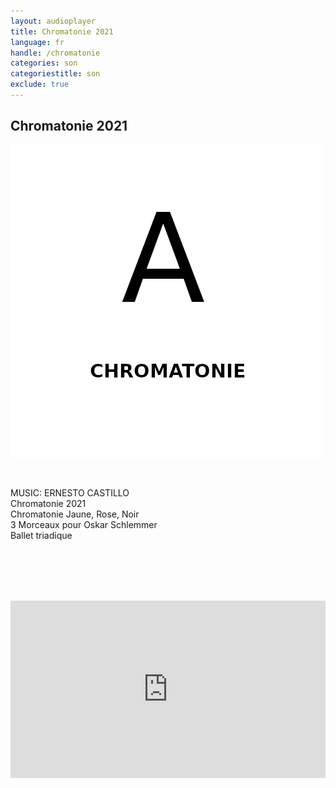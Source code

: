 ```yaml
---
layout: audioplayer
title: Chromatonie 2021
language: fr
handle: /chromatonie
categories: son
categoriestitle: son
exclude: true
---
```

## Chromatonie 2021  
<a href="/fr/chromatonie" title="Chromatonie 2021"><a rel="lightbox" data-lightbox="example-1" href="/images/Chromatonie.jpg" title="Chromatonie Cover"><img src="/images/Chromatonie.jpg" alt="Chromatonie Cover" class="img-left"></a></a>
  
<br />  

MUSIC: ERNESTO CASTILLO  
Chromatonie 2021  
Chromatonie Jaune, Rose, Noir  
3 Morceaux pour Oskar Schlemmer  
Ballet triadique  
    
<br /><br /><br /><br />
  
<div style="position: relative; padding-top: 56.25%;"><iframe title="Ex Voto" width="100%" height="100%" src="https://stream.litera.tools/video-playlists/embed/83c33831-d006-418f-bdec-c325e3de3a85?warningTitle=0&amp;peertubeLink=0" frameborder="0" allowfullscreen="1" sandbox="allow-same-origin allow-scripts allow-popups" style="position: absolute; inset: 0px;"></iframe></div>
  
